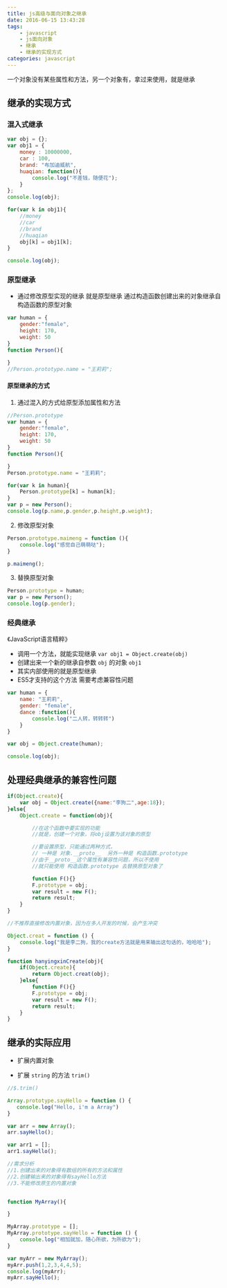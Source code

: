 ```yaml
---
title: js高级与面向对象之继承
date: 2016-06-15 13:43:28
tags:
	- javascript
	- js面向对象
	- 继承
	- 继承的实现方式
categories: javascript
---
```


一个对象没有某些属性和方法，另一个对象有，拿过来使用，就是继承

<!-- more -->

## 继承的实现方式

### 混入式继承

```js
var obj = {};
var obj1 = {
    money : 10000000,
    car : 100,
    brand: "布加迪威航",
    huaqian: function(){
        console.log("不差钱，随便花");
    }
};
console.log(obj);

for(var k in obj1){
    //money
    //car
    //brand
    //huaqian
    obj[k] = obj1[k];
}

console.log(obj);
```

### 原型继承

* 通过修改原型实现的继承 就是原型继承
	通过构造函数创建出来的对象继承自构造函数的原型对象

```js
var human = {
    gender:"female",
    height: 170,
    weight: 50
}
function Person(){

}
//Person.prototype.name = "王莉莉";
```

#### 原型继承的方式

1. 通过混入的方式给原型添加属性和方法

```js
//Person.prototype
var human = {
    gender:"female",
    height: 170,
    weight: 50
}
function Person(){

}
Person.prototype.name = "王莉莉";

for(var k in human){
    Person.prototype[k] = human[k];
}
var p = new Person();
console.log(p.name,p.gender,p.height,p.weight);
```

2. 修改原型对象

```js
Person.prototype.maimeng = function (){
    console.log("感觉自己萌萌哒");
}

p.maimeng();
```

3. 替换原型对象

```js
Person.prototype = human;
var p = new Person();
console.log(p.gender);
```

### 经典继承

《JavaScript语言精粹》
* 调用一个方法，就能实现继承
`var obj1 = Object.create(obj)`
* 创建出来一个新的继承自参数 `obj` 的对象 `obj1`
* 其实内部使用的就是原型继承
* ES5才支持的这个方法 需要考虑兼容性问题

```js
var human = {
    name: "王莉莉",
    gender: "female",
    dance :function(){
        console.log("二人转，转转转")
    }
}

var obj = Object.create(human);

console.log(obj);
```

## 处理经典继承的兼容性问题

```js
if(Object.create){
    var obj = Object.create({name:"李狗二",age:18});
}else{
    Object.create = function(obj){

		//在这个函数中要实现的功能
		//就是，创建一个对象，将obj设置为该对象的原型

		//要设置原型，只能通过两种方式，
		// 一种是 对象.__proto__  另外一种是 构造函数.prototype
		//由于__proto__这个属性有兼容性问题，所以不使用
		//就只能使用 构造函数.prototype 去替换原型对象了

        function F(){}
        F.prototype = obj;
        var result = new F();
        return result;
    }
}

//不推荐直接修改内置对象，因为在多人开发的时候，会产生冲突

Object.creat = function () {
    console.log("我是李二狗，我的create方法就是用来输出这句话的，哈哈哈");
}

function hanyingxinCreate(obj){
    if(Object.create){
        return Object.creat(obj);
    }else{
        function F(){}
        F.prototype = obj;
        var result = new F();
        return result;
    }
}

```

## 继承的实际应用

* 扩展内置对象

* 扩展 `string` 的方法  `trim()`

```js
//$.trim()

Array.prototype.sayHello = function () {
   console.log("Hello, i'm a Array")
}

var arr = new Array();
arr.sayHello();

var arr1 = [];
arr1.sayHello();

//需求分析
//1.创建出来的对象得有数组的所有的方法和属性
//2.创建输出来的对象得有sayHello方法
//3.不能修改原生的内置对象


function MyArray(){

}

MyArray.prototype = [];
MyArray.prototype.sayHello = function () {
    console.log("相加就加，随心所欲，为所欲为");
}

var myArr = new MyArray();
myArr.push(1,2,3,4,4,5);
console.log(myArr);
myArr.sayHello();
```
